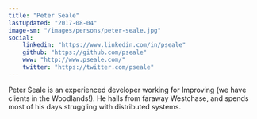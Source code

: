 ```yaml
---
title: "Peter Seale"
lastUpdated: "2017-08-04"
image-sm: "/images/persons/peter-seale.jpg"
social:
    linkedin: "https://www.linkedin.com/in/pseale"
    github: "https://github.com/pseale"
    www: "http://www.pseale.com/"
    twitter: "https://twitter.com/pseale"
---
```

Peter Seale is an experienced developer working for Improving (we have clients in the Woodlands!). He hails from faraway Westchase, and spends most of his days struggling with distributed systems.